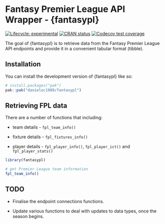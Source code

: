 
# Fantasy Premier League API  Wrapper - {fantasypl}

<!-- badges: start -->
[![Lifecycle: experimental](https://img.shields.io/badge/lifecycle-experimental-orange.svg)](https://lifecycle.r-lib.org/articles/stages.html#experimental)
[![CRAN status](https://www.r-pkg.org/badges/version/fantasypl)](https://CRAN.R-project.org/package=fantasypl)
[![Codecov test coverage](https://codecov.io/gh/danieloc1989/fantasypl/branch/master/graph/badge.svg)](https://app.codecov.io/gh/danieloc1989/fantasypl?branch=master)
<!-- badges: end -->

The goal of {fantasypl} is to retrieve data from the Fantasy Premier League API endpoints and provide it in a convenient tabular format (tibble).

## Installation

You can install the development version of {fantasypl} like so:

``` r
# install.packages("pak")
pak::pak("danieloc1989/fantasypl")
```

## Retrieving FPL data

There are a number of functions that including:

- team details - `fpl_team_info()`

- fixture details - `fpl_fixtures_info()`

- player details - `fpl_player_info()`, `fpl_player_ict()` and `fpl_player_stats()`

``` r
library(fantasypl)

# get Premier League team information
fpl_team_info()
```

## TODO

- Finalise the endpoint connections functions.

- Update various functions to deal with updates to data types, once the season begins. 
